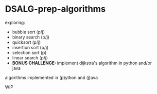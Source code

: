 # DSALG-prep-algorithms
exploring:
- bubble sort (p/j)
- binary search (p/j)
- quicksort (p/j)
- insertion sort (p/j)
- selection sort (p)
- linear search (p/j)
- **BONUS CHALLENGE:** implement dijkstra's algorithm in python and/or java   

algorithms implemented in (p)ython and (j)ava  

WIP